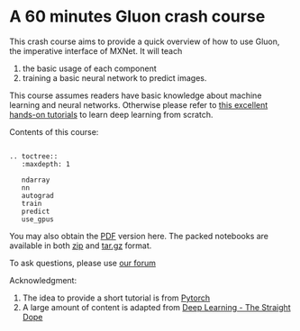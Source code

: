 # A 60 minutes Gluon crash course

This crash course aims to provide a quick overview of how to use Gluon, the
imperative interface of MXNet. It will teach

1. the basic usage of each component
2. training a basic neural network to predict images.

This course assumes readers have basic knowledge about machine learning and
neural networks. Otherwise please refer to
[this excellent hands-on tutorials](http://gluon.mxnet.io/) to learn deep
learning from scratch.

Contents of this course:


```eval_rst

.. toctree::
   :maxdepth: 1

   ndarray
   nn
   autograd
   train
   predict
   use_gpus
```


You may also obtain the [PDF](gluon_crash_course.pdf) version here. The packed
notebooks are available in both [zip](gluon_crash_course.zip) and
[tar.gz](gluon_crash_course.tar.gz) format.

To ask questions, please use [our forum](https://discuss.mxnet.io/)

Acknowledgment:

1. The idea to provide a short tutorial is from [Pytorch]()
1. A large amount of content is adapted from [Deep Learning - The Straight Dope](http://gluon.mxnet.io/)
